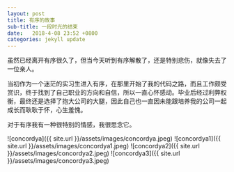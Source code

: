 ```yaml
---
layout: post
title: 有序的故事
sub-title: 一段时光的结束
date:   2018-4-08 23:52 +0800
categories: jekyll update
---
```


虽然已经离开有序很久了，但当今天听到有序解散了，还是特别悲伤，就像失去了一位亲人。

当初作为一个迷茫的实习生进入有序，在那里开始了我的代码之路，而且工作颇受赏识，终于找到了自己职业的方向和自信，所以一直心怀感动。毕业后经过利弊权衡，最终还是选择了抱大公司的大腿，因此自己也一直因未能跟培养我的公司一起成长而耿耿于怀，心生羞愧。

对于有序我有一种很特别的情感，我很思念它。

![concordya]({{ site.url }}/assets/images/concordya.jpeg)
![concordya1]({{ site.url }}/assets/images/concordya1.jpeg)
![concordya2]({{ site.url }}/assets/images/concordya2.jpeg)
![concordya3]({{ site.url }}/assets/images/concordya3.jpeg)


















